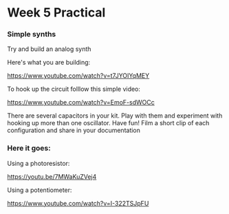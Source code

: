 # Week 5 Practical

### Simple synths

Try and build an analog synth

Here's what you are building:

https://www.youtube.com/watch?v=t7JYOIYqMEY

To hook up the circuit folllow this simple video:

https://www.youtube.com/watch?v=EmoF-sdWOCc

There are several capacitors in your kit. Play with them and experiment with hooking up more than one oscillator. Have fun!
Film a short clip of each configuration and share in your documentation

### Here it goes:

Using a photoresistor:

https://youtu.be/7MWaKuZVej4

Using a potentiometer:

https://www.youtube.com/watch?v=I-322TSJpFU
